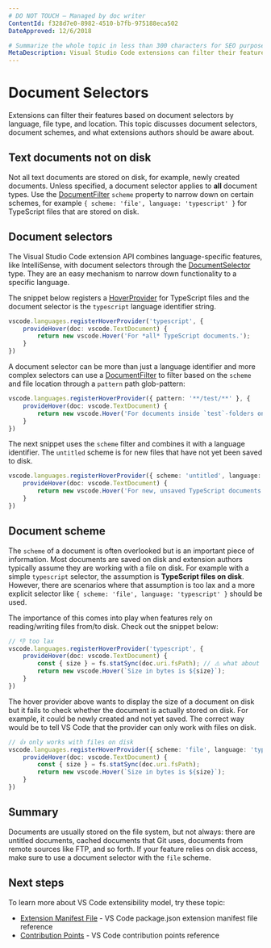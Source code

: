 ```yaml
---
# DO NOT TOUCH — Managed by doc writer
ContentId: f328d7e0-8982-4510-b7fb-975188eca502
DateApproved: 12/6/2018

# Summarize the whole topic in less than 300 characters for SEO purpose
MetaDescription: Visual Studio Code extensions can filter their features based on Document Selectors by language, file type, and location.
---
```


# Document Selectors

Extensions can filter their features based on document selectors by language, file type, and location. This topic discusses document selectors, document schemes, and what extensions authors should be aware about.

## Text documents not on disk

Not all text documents are stored on disk, for example, newly created documents. Unless specified, a document selector applies to **all** document types. Use the [DocumentFilter](/api/references/vscode-api#DocumentFilter) `scheme` property to narrow down on certain schemes, for example `{ scheme: 'file', language: 'typescript' }` for TypeScript files that are stored on disk.

## Document selectors

The Visual Studio Code extension API combines language-specific features, like IntelliSense, with document selectors through the [DocumentSelector](/api/references/vscode-api#DocumentSelector) type. They are an easy mechanism to narrow down functionality to a specific language.

The snippet below registers a [HoverProvider](/api/references/vscode-api#HoverProvider) for TypeScript files and the document selector is the `typescript` language identifier string.

```ts
vscode.languages.registerHoverProvider('typescript', {
    provideHover(doc: vscode.TextDocument) {
        return new vscode.Hover('For *all* TypeScript documents.');
    }
})
```

A document selector can be more than just a language identifier and more complex selectors can use a [DocumentFilter](/api/references/vscode-api#DocumentFilter) to filter based on the `scheme` and file location through a `pattern` path glob-pattern:

```ts
vscode.languages.registerHoverProvider({ pattern: '**/test/**' }, {
    provideHover(doc: vscode.TextDocument) {
        return new vscode.Hover('For documents inside `test`-folders only');
    }
})
```

The next snippet uses the `scheme` filter and combines it with a language identifier. The `untitled` scheme is for new files that have not yet been saved to disk.

```ts
vscode.languages.registerHoverProvider({ scheme: 'untitled', language: 'typescript' }, {
    provideHover(doc: vscode.TextDocument) {
        return new vscode.Hover('For new, unsaved TypeScript documents only');
    }
})
```

## Document scheme

The `scheme` of a document is often overlooked but is an important piece of information. Most documents are saved on disk and extension authors typically assume they are working with a file on disk. For example with a simple `typescript` selector, the assumption is **TypeScript files on disk**. However, there are scenarios where that assumption is too lax and a more explicit selector like `{ scheme: 'file', language: 'typescript' }` should be used.

The importance of this comes into play when features rely on reading/writing files from/to disk. Check out the snippet below:

```ts
// 👎 too lax
vscode.languages.registerHoverProvider('typescript', {
    provideHover(doc: vscode.TextDocument) {
        const { size } = fs.statSync(doc.uri.fsPath); // ⚠️ what about 'untitled:/Untitled1.ts' or others?
        return new vscode.Hover(`Size in bytes is ${size}`);
    }
})
```

The hover provider above wants to display the size of a document on disk but it fails to check whether the document is actually stored on disk. For example, it could be newly created and not yet saved. The correct way would be to tell VS Code that the provider can only work with files on disk.

```ts
// 👍 only works with files on disk
vscode.languages.registerHoverProvider({ scheme: 'file', language: 'typescript' }, {
    provideHover(doc: vscode.TextDocument) {
        const { size } = fs.statSync(doc.uri.fsPath);
        return new vscode.Hover(`Size in bytes is ${size}`);
    }
})
```

## Summary

Documents are usually stored on the file system, but not always: there are untitled documents, cached documents that Git uses, documents from remote sources like FTP, and so forth. If your feature relies on disk access, make sure to use a document selector with the `file` scheme.

## Next steps

To learn more about VS Code extensibility model, try these topic:

* [Extension Manifest File](/api/references/extension-manifest) - VS Code package.json extension manifest file reference
* [Contribution Points](/api/references/contribution-points) - VS Code contribution points reference
